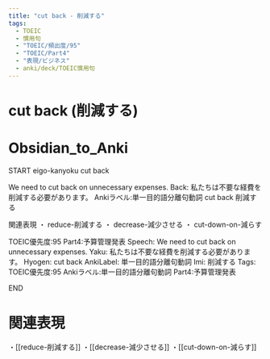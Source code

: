 ```yaml
---
title: "cut back - 削減する"
tags:
  - TOEIC
  - 慣用句
  - "TOEIC/頻出度/95"
  - "TOEIC/Part4"
  - "表現/ビジネス"
  - anki/deck/TOEIC慣用句
---
```


# cut back (削減する)

# Obsidian_to_Anki
START
eigo-kanyoku
cut back

We need to cut back on unnecessary expenses.
Back:
私たちは不要な経費を削減する必要があります。
Ankiラベル:単一目的語分離句動詞
cut back
削減する

関連表現
・ reduce-削減する
・ decrease-減少させる
・ cut-down-on-減らす

TOEIC優先度:95
Part4:予算管理発表
Speech: We need to cut back on unnecessary expenses.
Yaku: 私たちは不要な経費を削減する必要があります。
Hyogen: cut back
AnkiLabel: 単一目的語分離句動詞
Imi: 削減する
Tags: TOEIC優先度:95 Ankiラベル:単一目的語分離句動詞 Part4:予算管理発表
<!--ID: 1751927540399-->
END

# 関連表現
・[[reduce-削減する]]
・[[decrease-減少させる]]
・[[cut-down-on-減らす]]
